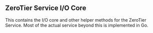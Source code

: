 ZeroTier Service I/O Core
------

This contains the I/O core and other helper methods for the ZeroTier Service. Most of the actual service beyond this is implemented in Go.
